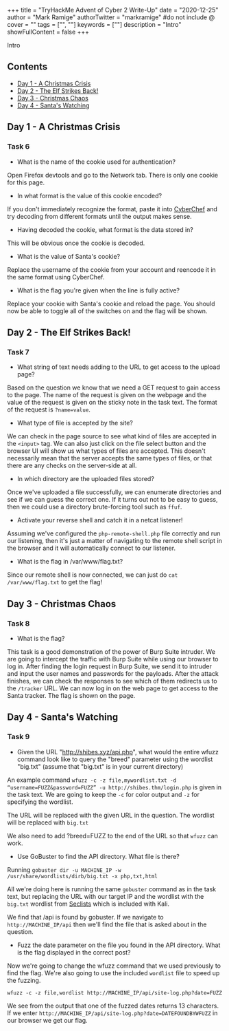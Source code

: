 +++
title = "TryHackMe Advent of Cyber 2 Write-Up"
date = "2020-12-25"
author = "Mark Ramige"
authorTwitter = "markramige" #do not include @
cover = ""
tags = ["", ""]
keywords = [""]
description = "Intro"
showFullContent = false
+++

Intro

## Contents
* [Day 1 - A Christmas Crisis](#day-1---a-christmas-crisis)
* [Day 2 - The Elf Strikes Back!](#day-2---the-elf-strikes-back)
* [Day 3 - Christmas Chaos](#day-3---christmas-chaos)
* [Day 4 - Santa's Watching](#day-4---santas-watching)

## Day 1 - A Christmas Crisis
### Task 6
* What is the name of the cookie used for authentication?

Open Firefox devtools and go to the Network tab. There is only one cookie for this page.

* In what format is the value of this cookie encoded?

If you don't immediately recognize the format, paste it into [CyberChef](https://gchq.github.io/CyberChef/) and try decoding from different formats until the output makes sense.

* Having decoded the cookie, what format is the data stored in?

This will be obvious once the cookie is decoded.

* What is the value of Santa's cookie?

Replace the username of the cookie from your account and reencode it in the same format using CyberChef.

* What is the flag you're given when the line is fully active?

Replace your cookie with Santa's cookie and reload the page. You should now be able to toggle all of the switches on and the flag will be shown.

## Day 2 - The Elf Strikes Back!
### Task 7
* What string of text needs adding to the URL to get access to the upload page?

Based on the question we know that we need a GET request to gain access to the page. The name of the request is given on the webpage and the value of the request is given on the sticky note in the task text. The format of the request is `?name=value`.

* What type of file is accepted by the site?

We can check in the page source to see what kind of files are accepted in the `<input>` tag. We can also just click on the file select button and the browser UI will show us what types of files are accepted. This doesn't necessarily mean that the server accepts the same types of files, or that there are any checks on the server-side at all.

* In which directory are the uploaded files stored?

Once we've uploaded a file successfully, we can enumerate directories and see if we can guess the correct one. If it turns out not to be easy to guess, then we could use a directory brute-forcing tool such as `ffuf`.

* Activate your reverse shell and catch it in a netcat listener!

Assuming we've configured the `php-remote-shell.php` file correctly and run our listening, then it's just a matter of navigating to the remote shell script in the browser and it will automatically connect to our listener.

* What is the flag in /var/www/flag.txt?

Since our remote shell is now connected, we can just do `cat /var/www/flag.txt` to get the flag!

## Day 3 - Christmas Chaos
### Task 8
* What is the flag?

This task is a good demonstration of the power of Burp Suite intruder. We are going to intercept the traffic with Burp Suite while using our browser to log in. After finding the login request in Burp Suite, we send it to intruder and input the user names and passwords for the payloads. After the attack finishes, we can check the responses to see which of them redirects us to the `/tracker` URL. We can now log in on the web page to get access to the Santa tracker. The flag is shown on the page.

## Day 4 - Santa's Watching
### Task 9
* Given the URL "http://shibes.xyz/api.php", what would the entire wfuzz command look like to query the "breed" parameter using the wordlist "big.txt" (assume that "big.txt" is in your current directory)

An example command `wfuzz -c -z file,mywordlist.txt -d “username=FUZZ&password=FUZZ” -u http://shibes.thm/login.php` is given in the task text. We are going to keep the `-c` for color output and `-z` for specifying the wordlist.

The URL will be replaced with the given URL in the question. The wordlist will be replaced with `big.txt`

We also need to add ?breed=FUZZ to the end of the URL so that `wfuzz` can work.

* Use GoBuster to find the API directory. What file is there?

Running `gobuster dir -u MACHINE_IP -w /usr/share/wordlists/dirb/big.txt -x php,txt,html`

All we're doing here is running the same `gobuster` command as in the task text, but replacing the URL with our target IP and the wordlist with the `big.txt` wordlist from [Seclists](https://github.com/danielmiessler/SecLists) which is included with Kali.

We find that /api is found by gobuster. If we navigate to `http://MACHINE_IP/api` then we'll find the file that is asked about in the question.

* Fuzz the date parameter on the file you found in the API directory. What is the flag displayed in the correct post?

Now we're going to change the wfuzz command that we used previously to find the flag. We're also going to use the included `wordlist` file to speed up the fuzzing.

`wfuzz -c -z file,wordlist http://MACHINE_IP/api/site-log.php?date=FUZZ`

We see from the output that one of the fuzzed dates returns 13 characters. If we enter `http://MACHINE_IP/api/site-log.php?date=DATEFOUNDBYWFUZZ` in our browser we get our flag.
